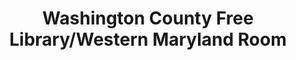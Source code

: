 ---
layout: repo
title: "Washington County Free Library/Western Maryland Room"
id: 1806
permalink: repos/1806/
---